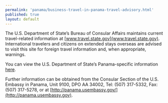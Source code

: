 ```yaml
---
permalink: 'panama/business-travel-in-panama-travel-advisory.html'
published: true
layout: default
---
```

The U.S. Department of State’s Bureau of Consular Affairs maintains current travel-related information at [www.travel.state.gov](www.travel.state.gov). International travelers and citizens on extended stays overseas are advised to visit this site for foreign travel information and, when appropriate, warnings.

You can view the U.S. Department of State’s Panama-specific information [here](http://travel.state.gov/travel/cis_pa_tw/cis/cis_994.html).

Further information can be obtained from the Consular Section of the U.S. Embassy in Panama, Unit 9100, DPO AA 34002, Tel: (507) 317-5332, Fax: (507) 317-5278, or at [http://panama.usembassy.gov/](http://panama.usembassy.gov).
